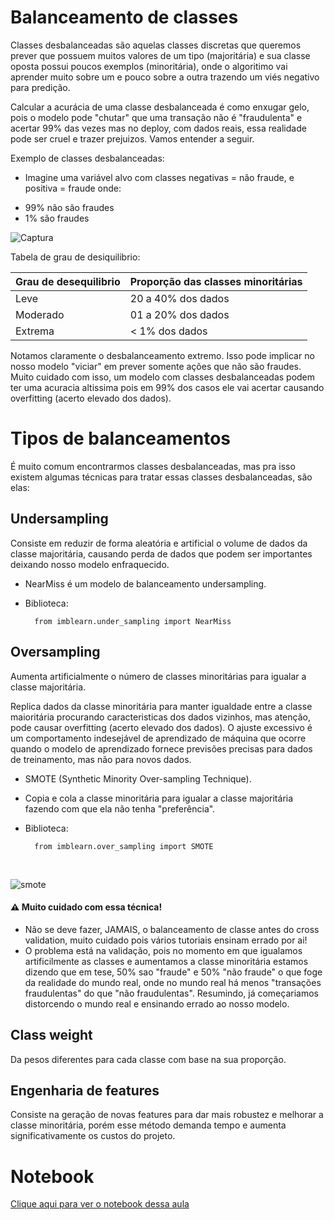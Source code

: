 # Balanceamento de classes
Classes desbalanceadas são aquelas classes discretas que queremos prever que possuem muitos valores de um tipo (majoritária) e sua classe oposta possui poucos exemplos (minoritária), onde o algoritimo vai aprender muito sobre um e pouco sobre a outra trazendo um viés negativo para predição.<br>

Calcular a acurácia de uma classe desbalanceada é como enxugar gelo, pois o modelo pode "chutar" que uma transação não é "fraudulenta" e acertar 99% das vezes mas no deploy, com dados reais, essa realidade pode ser cruel e trazer prejuizos. Vamos entender a seguir.

Exemplo de classes desbalanceadas: <br>
* Imagine uma variável alvo com classes negativas = não fraude, e positiva = fraude onde:<br>

- 99% não são fraudes
- 1% são fraudes

![Captura](https://user-images.githubusercontent.com/115194365/213556359-bde17c25-012f-4996-a9e8-8aab6075b54f.jpg)

Tabela de grau de desiquilibrio:

| Grau de desequilibrio | Proporção das classes minoritárias |
|-----------------------|------------------------------------|
| Leve                  | 20 a 40% dos dados                 |
| Moderado              | 01 a 20% dos dados                 |
| Extrema               | < 1%     dos dados                 |


Notamos claramente o desbalanceamento extremo. Isso pode implicar no nosso modelo "viciar" em prever somente ações que não são fraudes. Muito cuidado com isso, um modelo com classes desbalanceadas podem ter uma acuracia altissima pois em 99% dos casos ele vai acertar causando overfitting (acerto elevado dos dados).

# Tipos de balanceamentos
É muito comum encontrarmos classes desbalanceadas, mas pra isso existem algumas técnicas para tratar essas classes desbalanceadas, são elas:
    
## Undersampling
Consiste em reduzir de forma aleatória e artificial o volume de dados da classe majoritária, causando perda de dados que podem ser importantes deixando nosso modelo enfraquecido.
        
* NearMiss é um modelo de balanceamento undersampling.
* Biblioteca:

        from imblearn.under_sampling import NearMiss

        
## Oversampling
Aumenta artificialmente o número de classes minoritárias para igualar a classe majoritária.

Replica dados da classe minoritária para manter igualdade entre a classe maioritária procurando caracteristicas dos dados vizinhos, mas atenção, pode causar overfitting (acerto elevado dos dados). O ajuste excessivo é um comportamento indesejável de aprendizado de máquina que ocorre quando o modelo de aprendizado fornece previsões precisas para dados de treinamento, mas não para novos dados.
        
* SMOTE (Synthetic Minority Over-sampling Technique).
* Copia e cola a classe minoritária para igualar a classe majoritária fazendo com que ela não tenha "preferência".
* Biblioteca:

        from imblearn.over_sampling import SMOTE
<br>

![smote](https://user-images.githubusercontent.com/115194365/213033541-39484a5f-6085-4d51-870a-fff62caa5e5e.jpg)

#### ⚠️ Muito cuidado com essa técnica!
- Não se deve fazer, JAMAIS, o balanceamento de classe antes do cross validation, muito cuidado pois vários tutoriais ensinam errado por ai! 
-  O problema está na validação, pois no momento em que igualamos artificilmente as classes e aumentamos a classe minoritária estamos dizendo que em tese, 50% sao "fraude" e 50% "não fraude" o que foge da realidade do mundo real, onde no mundo real há menos "transações fraudulentas" do que "não fraudulentas". Resumindo, já começariamos distorcendo o mundo real e ensinando errado ao nosso modelo.

## Class weight
Da pesos diferentes para cada classe com base na sua proporção.

 
## Engenharia de features
Consiste na geração de novas features para dar mais robustez e melhorar a classe minoritária, porém esse método demanda tempo e aumenta significativamente os custos do projeto.

# Notebook
[Clique aqui para ver o notebook dessa aula](https://github.com/dev-daniel-amorim/DS-Balanceamento_de_classes/blob/main/Balanceamento%20de%20classes.ipynb)
